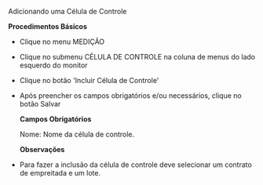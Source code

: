 Adicionando uma Célula de Controle

  <b>Procedimentos Básicos</b>
  
* Clique no menu MEDIÇÃO
* Clique no submenu CÉLULA DE CONTROLE na coluna de menus do lado esquerdo do monitor
* Clique no botão 'Incluir Célula de Controle'
* Após preencher os campos obrigatórios e/ou necessários, clique no botão Salvar


  <b>Campos Obrigatórios</b>
  
  Nome: Nome da célula de controle.
  
  <b>Observações</b>
  
* Para fazer a inclusão da célula de controle deve selecionar um contrato de empreitada e um lote.

